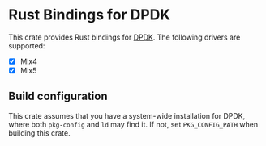 Rust Bindings for DPDK
=======================

This crate provides Rust bindings for [DPDK](https://www.dpdk.org/). The
following drivers are supported:

- [x] Mlx4
- [x] Mlx5

## Build configuration

This crate assumes that you have a system-wide installation for DPDK, where both
`pkg-config` and `ld` may find it. If not, set `PKG_CONFIG_PATH` when building
this crate.
